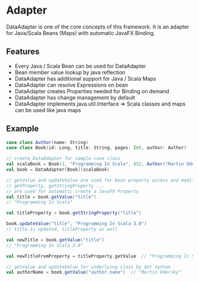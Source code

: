 # Adapter

DataAdapter is one of the core concepts of this framework.
It is an adapter for Java/Scala Beans (Maps) with automatic JavaFX Binding.



## Features

- Every Java / Scala Bean  can be used for DataAdapter
- Bean member value lookup by java reflection
- DataAdapter has additional support for Java / Scala Maps
- DataAdapter can resolve Expressions on bean
- DataAdapter creates Properties needed for Binding on demand
- DataAdapter has change management by default
- DataAdapter implements java.util.Interface => Scala classes and maps can be used like java maps

## Example

```scala
case class Author(name: String)
case class Book(id: Long, title: String, pages: Int, author: Author)

// create DataAdapter for sample case class
val scalaBook = Book(1, "Programming In Scala", 852, Author("Martin Odersky"))
val book = DataAdapter[Book](scalaBook)

// getValue and updateValue are used for bean property access and modification
// getProperty, getStringProperty ... 
// are used for automatic create a JavaFX Property
val title = book.getValue("title")
// "Programming In Scala"

val titleProperty = book.getStringProperty("title")

book.updateValue("title", "Programming In Scala 3.0")
// title is updated, titleProperty as well

val newTitle = book.getValue("title")
// "Programming In Scala 3.0"

val newTitleFromProperty = titleProperty.getValue  // "Programming In Scala 3.0"

// getValue and updateValue for underlying class by dot syntax
val authorName = book.getValue("author.name")  // "Martin Odersky"


```



